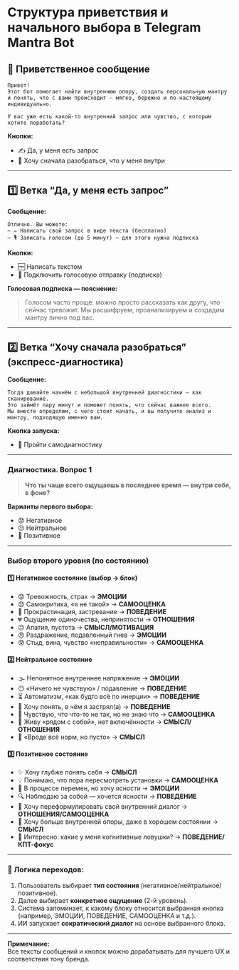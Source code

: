 
# Структура приветствия и начального выбора в Telegram Mantra Bot

## 📌 Приветственное сообщение

```
Привет!
Этот бот помогает найти внутреннюю опору, создать персональную мантру и понять, что с вами происходит — мягко, бережно и по-настоящему индивидуально.

У вас уже есть какой-то внутренний запрос или чувство, с которым хотите поработать?
```

**Кнопки:**
- ✍️ Да, у меня есть запрос
- 🔎 Хочу сначала разобраться, что у меня внутри

---

## 1️⃣ Ветка “Да, у меня есть запрос”

**Сообщение:**
```
Отлично. Вы можете:
— ✏️ Написать свой запрос в виде текста (бесплатно)
— 🎙 Записать голосом (до 5 минут) — для этого нужна подписка
```

**Кнопки:**
- 🆓 Написать текстом
- 💬 Подключить голосовую отправку (подписка)

**Голосовая подписка — пояснение:**
> Голосом часто проще: можно просто рассказать как другу, что сейчас тревожит. Мы расшифруем, проанализируем и создадим мантру лично под вас.

---

## 2️⃣ Ветка “Хочу сначала разобраться” (экспресс-диагностика)

**Сообщение:**
```
Тогда давайте начнём с небольшой внутренней диагностики — как сканирование.
Это займёт пару минут и поможет понять, что сейчас важнее всего.
Мы вместе определим, с чего стоит начать, и вы получите анализ и мантру, подходящую именно вам.
```

**Кнопка запуска:**
- 🧭 Пройти самодиагностику

---

### Диагностика. Вопрос 1

> **Что ты чаще всего ощущаешь в последнее время — внутри себя, в фоне?**

**Варианты первого выбора:**
- 😟 Негативное
- 😐 Нейтральное
- 🧘 Позитивное

---

### Выбор второго уровня (по состоянию)

#### 1️⃣ Негативное состояние (выбор → блок)

- 😟 Тревожность, страх → **ЭМОЦИИ**
- 😞 Самокритика, «я не такой» → **САМООЦЕНКА**
- 🔁 Прокрастинация, застревание → **ПОВЕДЕНИЕ**
- 💔 Ощущение одиночества, непринятости → **ОТНОШЕНИЯ**
- 😐 Апатия, пустота → **СМЫСЛ/МОТИВАЦИЯ**
- 😠 Раздражение, подавленный гнев → **ЭМОЦИИ**
- 😰 Стыд, вина, чувство «неправильности» → **САМООЦЕНКА**

#### 2️⃣ Нейтральное состояние

- 🌫 Непонятное внутреннее напряжение → **ЭМОЦИИ**
- 😶 «Ничего не чувствую» / подавление → **ПОВЕДЕНИЕ**
- ⏳ Автоматизм, «как будто всё по инерции» → **ПОВЕДЕНИЕ**
- 🤔 Хочу понять, в чём я застрял(а) → **ПОВЕДЕНИЕ**
- 😬 Чувствую, что что-то не так, но не знаю что → **САМООЦЕНКА**
- 🧍 Живу «рядом с собой», нет включённости → **СМЫСЛ/ОТНОШЕНИЯ**
- 🤷 «Вроде всё норм, но пусто» → **СМЫСЛ**

#### 3️⃣ Позитивное состояние

- ✨ Хочу глубже понять себя → **СМЫСЛ**
- 💡 Понимаю, что пора пересмотреть установки → **САМООЦЕНКА**
- 🌱 В процессе перемен, но хочу ясности → **ЭМОЦИИ**
- 🔍 Наблюдаю за собой — хочется ясности → **ПОВЕДЕНИЕ**
- 💬 Хочу переформулировать свой внутренний диалог → **ОТНОШЕНИЯ/САМООЦЕНКА**
- 🧘 Хочу больше внутренней опоры, даже в хорошем состоянии → **СМЫСЛ**
- 🎯 Интересно: какие у меня когнитивные ловушки? → **ПОВЕДЕНИЕ/КПТ-фокус**

---

### 📍 Логика переходов:

1. Пользователь выбирает **тип состояния** (негативное/нейтральное/позитивное).
2. Далее выбирает **конкретное ощущение** (2-й уровень).
3. Система запоминает, к какому блоку относится выбранная кнопка (например, ЭМОЦИИ, ПОВЕДЕНИЕ, САМООЦЕНКА и т.д.).
4. ИИ запускает **сократический диалог** на основе выбранного блока.

---

**Примечание:**  
Все тексты сообщений и кнопок можно дорабатывать для лучшего UX и соответствия тону бренда.
